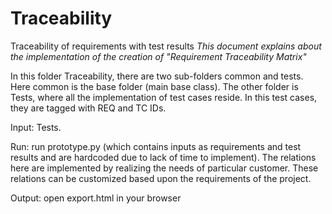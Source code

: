 # Traceability
Traceability of requirements with test results
*This document explains about the implementation of the creation of "Requirement Traceability Matrix"*

In this folder Traceability, there are two sub-folders common and tests. Here common is the base folder (main base class). The other folder is Tests, where all the implementation of test cases reside. In this test cases, they are tagged with REQ and TC IDs.

Input: Tests.

Run: run prototype.py (which contains inputs as requirements and test results and are hardcoded due to lack of time to implement). The relations here are implemented by realizing the needs of particular customer. These relations can be customized based upon the requirements of the project.

Output: open export.html in your browser

